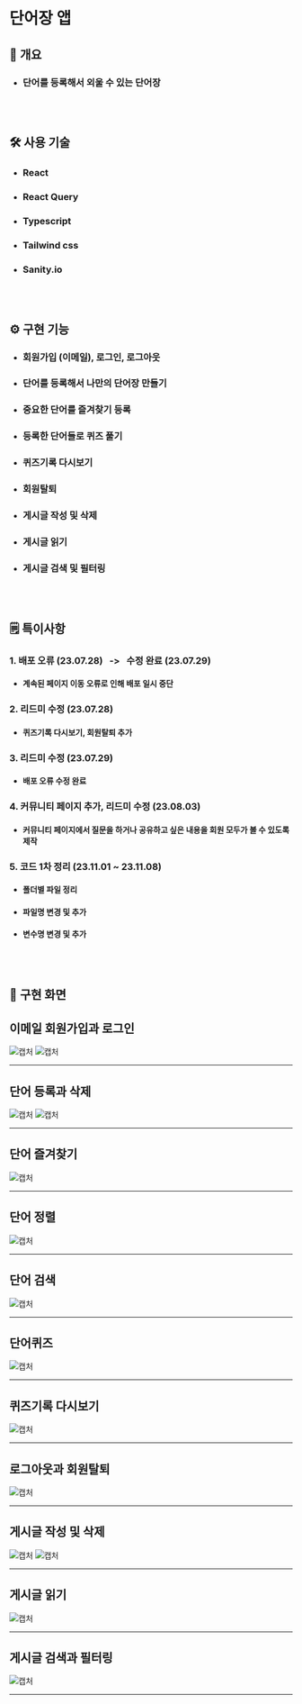 # 단어장 앱

<h2> 📃 개요 </h2>

- <h3>단어를 등록해서 외울 수 있는 단어장</h3>
  <br/><br/>

<h2> 🛠 사용 기술 </h2>

- <h3>React</h3>
- <h3>React Query</h3>
- <h3>Typescript</h3>
- <h3>Tailwind css</h3>
- <h3>Sanity.io</h3>

  <br/><br/>

<h2> ⚙️ 구현 기능 </h2>

- <h3>회원가입 (이메일), 로그인, 로그아웃</h3>
- <h3>단어를 등록해서 나만의 단어장 만들기</h3>
- <h3>중요한 단어를 즐겨찾기 등록</h3>
- <h3>등록한 단어들로 퀴즈 풀기</h3>
- <h3>퀴즈기록 다시보기</h3>
- <h3>회원탈퇴</h3>
- <h3>게시글 작성 및 삭제</h3>
- <h3>게시글 읽기</h3>
- <h3>게시글 검색 및 필터링</h3>
  <br/><br/>

<h2> 🗒 특이사항 </h2>

<h3>1. 배포 오류 (23.07.28) &nbsp ->  &nbsp 수정 완료 (23.07.29)</h3>

- <h4>계속된 페이지 이동 오류로 인해 배포 일시 중단</h4>

<h3>2. 리드미 수정 (23.07.28)</h3>

- <h4>퀴즈기록 다시보기, 회원탈퇴 추가</h4>

<h3>3. 리드미 수정 (23.07.29)</h3>

- <h4>배포 오류 수정 완료</h4>

<h3>4. 커뮤니티 페이지 추가, 리드미 수정 (23.08.03)</h3>

- <h4>커뮤니티 페이지에서 질문을 하거나 공유하고 싶은 내용을 회원 모두가 볼 수 있도록 제작</h4>

<h3>5. 코드 1차 정리 (23.11.01 ~ 23.11.08)</h3>

- <h4>폴더별 파일 정리</h4>
- <h4>파일명 변경 및 추가</h4>
- <h4>변수명 변경 및 추가</h4>
  <br/><br/>

<h2> 🎥 구현 화면 </h2>

## 이메일 회원가입과 로그인

![캡처](/public/imgs/회원가입_readme.gif)
![캡처](/public/imgs/로그인_readme.gif)

---

## 단어 등록과 삭제

![캡처](/public/imgs/단어등록_readme.gif)
![캡처](/public/imgs/단어삭제_readme.gif)

---

## 단어 즐겨찾기

![캡처](/public/imgs/단어북마크_readme.gif)

---

## 단어 정렬

![캡처](/public/imgs/단어정렬_readme.gif)

---

## 단어 검색

![캡처](/public/imgs/단어검색_readme.gif)

---

## 단어퀴즈

![캡처](/public/imgs/퀴즈_readme.gif)

---

## 퀴즈기록 다시보기

![캡처](/public/imgs/퀴즈기록보기_readme.gif)

---

## 로그아웃과 회원탈퇴

![캡처](/public/imgs/로그아웃과%20회원탈퇴_readme.gif)

---

## 게시글 작성 및 삭제

![캡처](/public/imgs/게시글%20작성_readme.gif)
![캡처](/public/imgs/게시글%20삭제_readme.gif)

---

## 게시글 읽기

![캡처](/public/imgs/게시글%20읽기_readme.gif)

---

## 게시글 검색과 필터링

![캡처](/public/imgs/게시글%20검색과%20필터_readme.gif)

---
